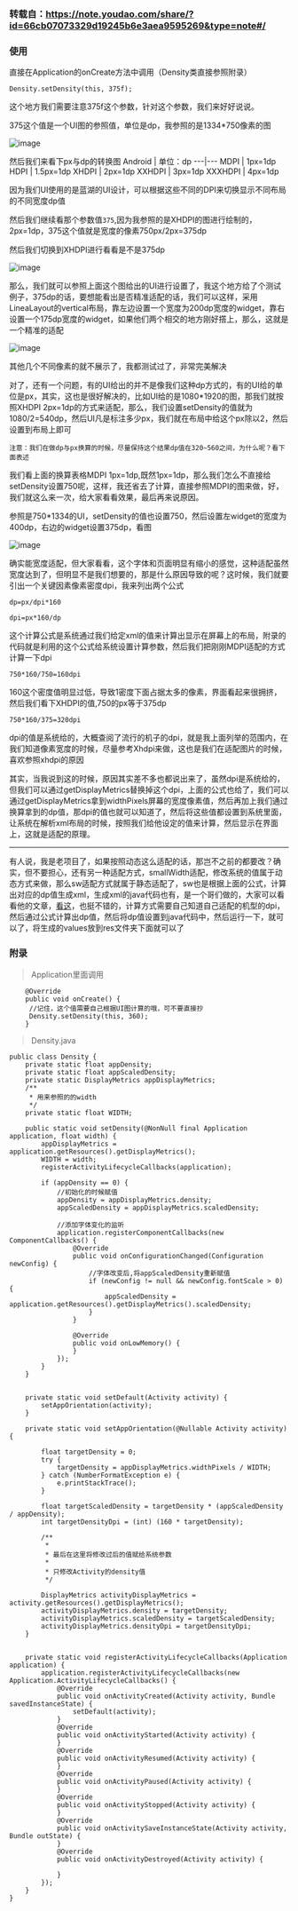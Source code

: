 ### 转载自：https://note.youdao.com/share/?id=66cb07073329d19245b6e3aea9595269&type=note#/

### 使用


直接在Application的onCreate方法中调用（Density类直接参照附录）
```
Density.setDensity(this, 375f);
```
这个地方我们需要注意375f这个参数，针对这个参数，我们来好好说说。

375这个值是一个UI图的参照值，单位是dp，我参照的是1334*750像素的图

![image](https://note.youdao.com/yws/public/resource/374390b372694fa9aa529cf6d82defae/xmlnote/WEBRESOURCE4af2627eb4d96b0b3bb9dc77ce83d1e2/4269)

然后我们来看下px与dp的转换图
Android | 单位：dp
---|---
MDPI | 1px=1dp
HDPI | 1.5px=1dp
XHDPI | 2px=1dp
XXHDPI | 3px=1dp
XXXHDPI | 4px=1dp

因为我们UI使用的是蓝湖的UI设计，可以根据这些不同的DPI来切换显示不同布局的不同宽度dp值

然后我们继续看那个参数值```375```,因为我参照的是XHDPI的图进行绘制的，2px=1dp，375这个值就是宽度的像素750px/2px=375dp

然后我们切换到XHDPI进行看看是不是375dp

![image](https://note.youdao.com/yws/public/resource/6c0e771c7329ec3ea2ddf7fb4312eb83/xmlnote/WEBRESOURCE05ba4983753079db825f80d4124af729/4294)

那么，我们就可以参照上面这个图给出的UI进行设置了，我这个地方给了个测试例子，375dp的话，要想能看出是否精准适配的话，我们可以这样，采用LineaLayout的vertical布局，靠左边设置一个宽度为200dp宽度的widget，靠右设置一个175dp宽度的widget，如果他们两个相交的地方刚好撘上，那么，这就是一个精准的适配

![image](https://note.youdao.com/yws/public/resource/6c0e771c7329ec3ea2ddf7fb4312eb83/xmlnote/WEBRESOURCE711f6a94fa27f2c6d81543d5c5dfb0c7/4306)

其他几个不同像素的就不展示了，我都测试过了，非常完美解决

对了，还有一个问题，有的UI给出的并不是像我们这种dp方式的，有的UI给的单位是px，其实，这也是很好解决的，比如UI给的是1080*1920的图，那我们就按照XHDPI 2px=1dp的方式来适配，那么，我们设置setDensity的值就为1080/2=540dp，然后UI凡是标注多少px，我们就在布局中给这个px除以2，然后设置到布局上即可

```
注意：我们在做dp与px换算的时候，尽量保持这个结果dp值在320~560之间，为什么呢？看下面表述
```
我们看上面的换算表格MDPI 1px=1dp,既然1px=1dp，那么我们怎么不直接给setDensity设置750呢，这样，我还省去了计算，直接参照MDPI的图来做，好，我们就这么来一次，给大家看看效果，最后再来说原因。

参照是750*1334的UI，setDensity的值也设置750，然后设置左widget的宽度为400dp，右边的widget设置375dp，看图

![image](https://note.youdao.com/yws/public/resource/6c0e771c7329ec3ea2ddf7fb4312eb83/xmlnote/WEBRESOURCE2ec109fd14e53f3ac019ced2c46755eb/4398)

确实能宽度适配，但大家看看，这个字体和页面明显有缩小的感觉，这种适配虽然宽度达到了，但明显不是我们想要的，那是什么原因导致的呢？这时候，我们就要引出一个关键因素像素密度dpi，我来列出两个公式

```
dp=px/dpi*160

dpi=px*160/dp
```
这个计算公式是系统通过我们给定xml的值来计算出显示在屏幕上的布局，附录的代码就是利用的这个公式给系统设置计算参数，然后我们把刚刚MDPI适配的方式计算一下dpi

```
750*160/750=160dpi
```
160这个密度值明显过低，导致1密度下面占据太多的像素，界面看起来很拥挤，然后我们看下XHDPI的值,750的px等于375dp
```
750*160/375=320dpi
```
dpi的值是系统给的，大概查阅了流行的机子的dpi，就是我上面列举的范围内，在我们知道像素宽度的时候，尽量参考Xhdpi来做，这也是我们在适配图片的时候，喜欢参照xhdpi的原因

其实，当我说到这的时候，原因其实差不多也都说出来了，虽然dpi是系统给的，但我们可以通过getDisplayMetrics替换掉这个dpi，上面的公式也给了，我们可以通过getDisplayMetrics拿到widthPixels屏幕的宽度像素值，然后再加上我们通过换算拿到的dp值，那dpi的值也就可以知道了，然后将这些值都设置到系统里面，让系统在解析xml布局的时候，按照我们给他设定的值来计算，然后显示在界面上，这就是适配的原理。



---
有人说，我是老项目了，如果按照动态这么适配的话，那岂不之前的都要改？确实，但不要担心，还有另一种适配方式，smallWidth适配，修改系统的值属于动态方式来做，那么sw适配方式就属于静态适配了，sw也是根据上面的公式，计算出对应的dp值生成xml，生成xml的java代码也有，是一个哥们做的，大家可以看看他的文章，[看这](https://juejin.im/post/5ae9cc3a5188253dc612842b)，也挺不错的，计算方式需要自己知道自己适配的机型的dpi，然后通过公式计算出dp值，然后将dp值设置到java代码中，然后运行一下，就可以了，将生成的values放到res文件夹下面就可以了


### 附录

>Application里面调用
```
    @Override
    public void onCreate() {
     //记住，这个值需要自己根据UI图计算的哦，可不要直接抄
     Density.setDensity(this, 360);
    }
```

>Density.java
```
public class Density {
    private static float appDensity;
    private static float appScaledDensity;
    private static DisplayMetrics appDisplayMetrics;
    /**
     * 用来参照的的width
     */
    private static float WIDTH;

    public static void setDensity(@NonNull final Application application, float width) {
        appDisplayMetrics = application.getResources().getDisplayMetrics();
        WIDTH = width;
        registerActivityLifecycleCallbacks(application);

        if (appDensity == 0) {
            //初始化的时候赋值
            appDensity = appDisplayMetrics.density;
            appScaledDensity = appDisplayMetrics.scaledDensity;

            //添加字体变化的监听
            application.registerComponentCallbacks(new ComponentCallbacks() {
                @Override
                public void onConfigurationChanged(Configuration newConfig) {
                    //字体改变后,将appScaledDensity重新赋值
                    if (newConfig != null && newConfig.fontScale > 0) {
                        appScaledDensity = application.getResources().getDisplayMetrics().scaledDensity;
                    }
                }

                @Override
                public void onLowMemory() {
                }
            });
        }
    }


    private static void setDefault(Activity activity) {
        setAppOrientation(activity);
    }

    private static void setAppOrientation(@Nullable Activity activity) {

        float targetDensity = 0;
        try {
            targetDensity = appDisplayMetrics.widthPixels / WIDTH;
        } catch (NumberFormatException e) {
            e.printStackTrace();
        }

        float targetScaledDensity = targetDensity * (appScaledDensity / appDensity);
        int targetDensityDpi = (int) (160 * targetDensity);

        /**
         *
         * 最后在这里将修改过后的值赋给系统参数
         *
         * 只修改Activity的density值
         */

        DisplayMetrics activityDisplayMetrics = activity.getResources().getDisplayMetrics();
        activityDisplayMetrics.density = targetDensity;
        activityDisplayMetrics.scaledDensity = targetScaledDensity;
        activityDisplayMetrics.densityDpi = targetDensityDpi;
    }


    private static void registerActivityLifecycleCallbacks(Application application) {
        application.registerActivityLifecycleCallbacks(new Application.ActivityLifecycleCallbacks() {
            @Override
            public void onActivityCreated(Activity activity, Bundle savedInstanceState) {
                setDefault(activity);
            }
            @Override
            public void onActivityStarted(Activity activity) {
            }
            @Override
            public void onActivityResumed(Activity activity) {
            }
            @Override
            public void onActivityPaused(Activity activity) {
            }
            @Override
            public void onActivityStopped(Activity activity) {
            }
            @Override
            public void onActivitySaveInstanceState(Activity activity, Bundle outState) {
            }
            @Override
            public void onActivityDestroyed(Activity activity) {

            }
        });
    }
}
```
